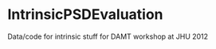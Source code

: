 IntrinsicPSDEvaluation
======================

Data/code for intrinsic stuff for DAMT workshop at JHU 2012
